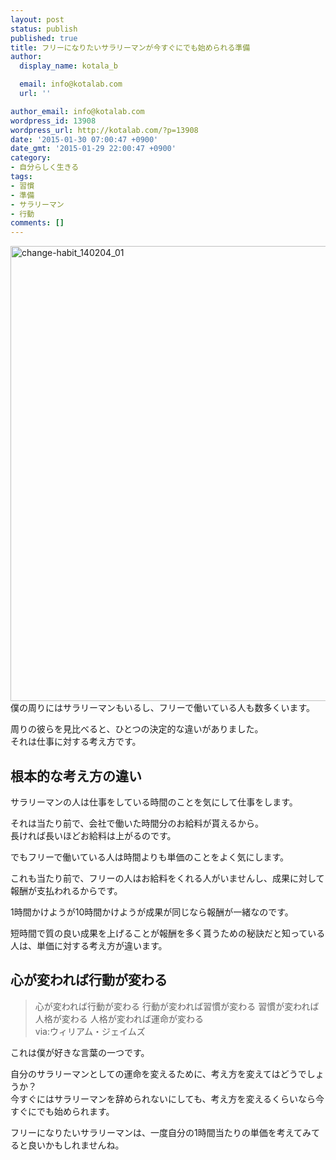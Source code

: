 ```yaml
---
layout: post
status: publish
published: true
title: フリーになりたいサラリーマンが今すぐにでも始められる準備
author:
  display_name: kotala_b

  email: info@kotalab.com
  url: ''

author_email: info@kotalab.com
wordpress_id: 13908
wordpress_url: http://kotalab.com/?p=13908
date: '2015-01-30 07:00:47 +0900'
date_gmt: '2015-01-29 22:00:47 +0900'
category:
- 自分らしく生きる
tags:
- 習慣
- 準備
- サラリーマン
- 行動
comments: []
---
```

<p><img src="http://kotalab.com/wp-content/uploads/change-habit_140204_01.jpg" alt="change-habit_140204_01" width="728" class="aligncenter size-full wp-image-10753" /><br />
僕の周りにはサラリーマンもいるし、フリーで働いている人も数多くいます。</p>
<p>周りの彼らを見比べると、ひとつの決定的な違いがありました。<br />
それは仕事に対する考え方です。<br />
<!--more--></p>
<h2>根本的な考え方の違い</h2>
<p>サラリーマンの人は仕事をしている時間のことを気にして仕事をします。</p>
<p>それは当たり前で、会社で働いた時間分のお給料が貰えるから。<br />
<span class="b">長ければ長いほどお給料は上がるのです。</span></p>
<p>でもフリーで働いている人は時間よりも単価のことをよく気にします。</p>
<p>これも当たり前で、フリーの人はお給料をくれる人がいませんし、成果に対して報酬が支払われるからです。</p>
<p>1時間かけようが10時間かけようが成果が同じなら報酬が一緒なのです。</p>
<p>短時間で質の良い成果を上げることが報酬を多く貰うための秘訣だと知っている人は、<span class="b">単価に対する考え方が違います。</span></p>
<h2>心が変われば行動が変わる</h2>
<blockquote><p>心が変われば行動が変わる 行動が変われば習慣が変わる 習慣が変われば人格が変わる 人格が変われば運命が変わる<br />
via:ウィリアム・ジェイムズ</p></blockquote>
<p>これは僕が好きな言葉の一つです。</p>
<p>自分のサラリーマンとしての運命を変えるために、考え方を変えてはどうでしょうか？<br />
今すぐにはサラリーマンを辞められないにしても、考え方を変えるくらいなら今すぐにでも始められます。</p>
<p>フリーになりたいサラリーマンは、一度自分の1時間当たりの単価を考えてみてると良いかもしれませんね。</p>

